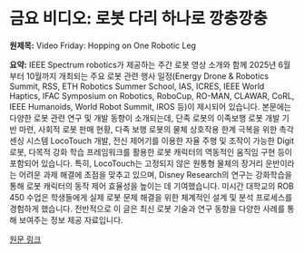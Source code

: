 # 금요 비디오: 로봇 다리 하나로 깡충깡충

**원제목:** Video Friday: Hopping on One Robotic Leg

**요약:** IEEE Spectrum robotics가 제공하는 주간 로봇 영상 소개와 함께 2025년 6월부터 10월까지 개최되는 주요 로봇 관련 행사 일정(Energy Drone & Robotics Summit, RSS, ETH Robotics Summer School, IAS, ICRES, IEEE World Haptics, IFAC Symposium on Robotics, RoboCup, RO-MAN, CLAWAR, CoRL, IEEE Humanoids, World Robot Summit, IROS 등)이 제시되어 있습니다.  본문에는 다양한 로봇 관련 연구 및 개발 동향이 소개되는데,  단족 로봇의 이족보행 로봇 개발 기반 마련,  사회적 로봇 판매 현황,  다족 보행 로봇의 물체 상호작용 한계 극복을 위한 촉각 센싱 시스템 LocoTouch 개발,  전신 제어기를 이용한 자율 주행 및 조작이 가능한 Digit 로봇,  다목적 강화 학습 프레임워크를 활용한 로봇 캐릭터의 역동적인 움직임 구현 등이 포함되어 있습니다.  특히,  LocoTouch는  고정되지 않은 원통형 물체의 장거리 운반이라는 어려운 과제 해결에 초점을 맞추고 있으며,  Disney Research의 연구는 강화학습을 통해 로봇 캐릭터의 동작 제어 효율성을 높이는 데 기여했습니다.  미시간 대학교의 ROB 450 수업은 학생들에게 실제 로봇 문제 해결을 위한 체계적인 설계 및 분석 프로세스를 경험하게 했습니다.  전반적으로 이 글은 최신 로봇 기술과 연구 동향을 다양한 사례를 통해 보여주는 정보 제공 자료입니다.

[원문 링크](https://spectrum.ieee.org/video-friday-one-legged-robot)

